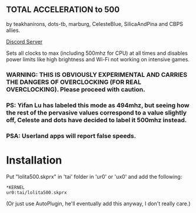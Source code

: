 ## TOTAL ACCELERATION to 500

by teakhanirons, dots-tb, marburg, CelesteBlue, SilicaAndPina and CBPS allies.

[Discord Server](http://discord.cbps.xyz/)

Sets all clocks to max (including 500mhz for CPU) at all times and disables power limits like high brightness and Wi-Fi not working on intensive games.

### WARNING: THIS IS OBVIOUSLY EXPERIMENTAL AND CARRIES THE DANGERS OF OVERCLOCKING (FOR REAL OVERCLOCKING). Please proceed with caution.

### PS: Yifan Lu has labeled this mode as 494mhz, but seeing how the rest of the pervasive values correspond to a value slightly off, Celeste and dots have decided to label it 500mhz instead.

### PSA: Userland apps will report false speeds. 

# Installation

Put "lolita500.skprx" in 'tai' folder in 'ur0' or 'ux0' and add the following:

```text
*KERNEL
ur0:tai/lolita500.skprx
```

(Or just use AutoPlugin, he'll eventually add this anyway, I don't really care.)
